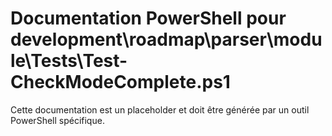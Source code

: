 # Documentation PowerShell pour development\roadmap\parser\module\Tests\Test-CheckModeComplete.ps1

Cette documentation est un placeholder et doit être générée par un outil PowerShell spécifique.
